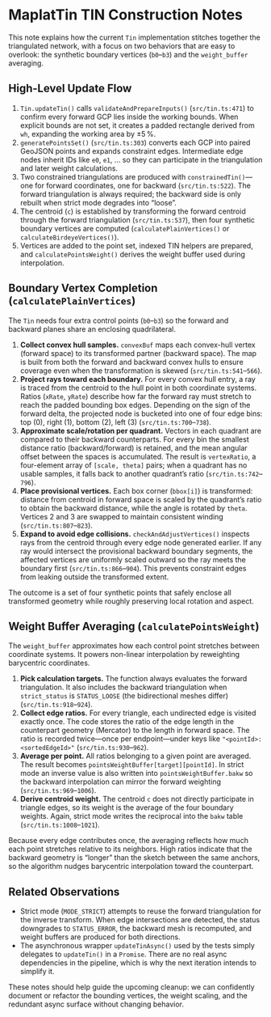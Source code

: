 # MaplatTin TIN Construction Notes

This note explains how the current `Tin` implementation stitches together the triangulated network, with a focus on two behaviors that are easy to overlook: the synthetic boundary vertices (`b0`–`b3`) and the `weight_buffer` averaging.

## High-Level Update Flow

1. `Tin.updateTin()` calls `validateAndPrepareInputs()` (`src/tin.ts:471`) to confirm every forward GCP lies inside the working bounds. When explicit bounds are not set, it creates a padded rectangle derived from `wh`, expanding the working area by ±5 %.
2. `generatePointsSet()` (`src/tin.ts:303`) converts each GCP into paired GeoJSON points and expands constraint edges. Intermediate edge nodes inherit IDs like `e0`, `e1`, … so they can participate in the triangulation and later weight calculations.
3. Two constrained triangulations are produced with `constrainedTin()`—one for forward coordinates, one for backward (`src/tin.ts:522`). The forward triangulation is always required; the backward side is only rebuilt when strict mode degrades into “loose”.
4. The centroid (`c`) is established by transforming the forward centroid through the forward triangulation (`src/tin.ts:537`), then four synthetic boundary vertices are computed (`calculatePlainVertices()` or `calculateBirdeyeVertices()`).
5. Vertices are added to the point set, indexed TIN helpers are prepared, and `calculatePointsWeight()` derives the weight buffer used during interpolation.

## Boundary Vertex Completion (`calculatePlainVertices`)

The `Tin` needs four extra control points (`b0`–`b3`) so the forward and backward planes share an enclosing quadrilateral.

1. **Collect convex hull samples.** `convexBuf` maps each convex-hull vertex (forward space) to its transformed partner (backward space). The map is built from both the forward and backward convex hulls to ensure coverage even when the transformation is skewed (`src/tin.ts:541`–`566`).
2. **Project rays toward each boundary.** For every convex hull entry, a ray is traced from the centroid to the hull point in both coordinate systems. Ratios (`xRate`, `yRate`) describe how far the forward ray must stretch to reach the padded bounding box edges. Depending on the sign of the forward delta, the projected node is bucketed into one of four edge bins: top (0), right (1), bottom (2), left (3) (`src/tin.ts:700`–`738`).
3. **Approximate scale/rotation per quadrant.** Vectors in each quadrant are compared to their backward counterparts. For every bin the smallest distance ratio (backward/forward) is retained, and the mean angular offset between the spaces is accumulated. The result is `vertexRatio`, a four-element array of `[scale, theta]` pairs; when a quadrant has no usable samples, it falls back to another quadrant’s ratio (`src/tin.ts:742`–`796`).
4. **Place provisional vertices.** Each box corner (`bbox[i]`) is transformed: distance from centroid in forward space is scaled by the quadrant’s ratio to obtain the backward distance, while the angle is rotated by `theta`. Vertices 2 and 3 are swapped to maintain consistent winding (`src/tin.ts:807`–`823`).
5. **Expand to avoid edge collisions.** `checkAndAdjustVertices()` inspects rays from the centroid through every edge node generated earlier. If any ray would intersect the provisional backward boundary segments, the affected vertices are uniformly scaled outward so the ray meets the boundary first (`src/tin.ts:866`–`904`). This prevents constraint edges from leaking outside the transformed extent.

The outcome is a set of four synthetic points that safely enclose all transformed geometry while roughly preserving local rotation and aspect.

## Weight Buffer Averaging (`calculatePointsWeight`)

The `weight_buffer` approximates how each control point stretches between coordinate systems. It powers non-linear interpolation by reweighting barycentric coordinates.

1. **Pick calculation targets.** The function always evaluates the forward triangulation. It also includes the backward triangulation when `strict_status` is `STATUS_LOOSE` (the bidirectional meshes differ) (`src/tin.ts:918`–`924`).
2. **Collect edge ratios.** For every triangle, each undirected edge is visited exactly once. The code stores the ratio of the edge length in the counterpart geometry (Mercator) to the length in forward space. The ratio is recorded twice—once per endpoint—under keys like `"<pointId>:<sortedEdgeId>"` (`src/tin.ts:930`–`962`).
3. **Average per point.** All ratios belonging to a given point are averaged. The result becomes `pointsWeightBuffer[target][pointId]`. In strict mode an inverse value is also written into `pointsWeightBuffer.bakw` so the backward interpolation can mirror the forward weighting (`src/tin.ts:969`–`1006`).
4. **Derive centroid weight.** The centroid `c` does not directly participate in triangle edges, so its weight is the average of the four boundary weights. Again, strict mode writes the reciprocal into the `bakw` table (`src/tin.ts:1008`–`1021`).

Because every edge contributes once, the averaging reflects how much each point stretches relative to its neighbors. High ratios indicate that the backward geometry is “longer” than the sketch between the same anchors, so the algorithm nudges barycentric interpolation toward the counterpart.

## Related Observations

- Strict mode (`MODE_STRICT`) attempts to reuse the forward triangulation for the inverse transform. When edge intersections are detected, the status downgrades to `STATUS_ERROR`, the backward mesh is recomputed, and weight buffers are produced for both directions.
- The asynchronous wrapper `updateTinAsync()` used by the tests simply delegates to `updateTin()` in a `Promise`. There are no real async dependencies in the pipeline, which is why the next iteration intends to simplify it.

These notes should help guide the upcoming cleanup: we can confidently document or refactor the bounding vertices, the weight scaling, and the redundant async surface without changing behavior.
